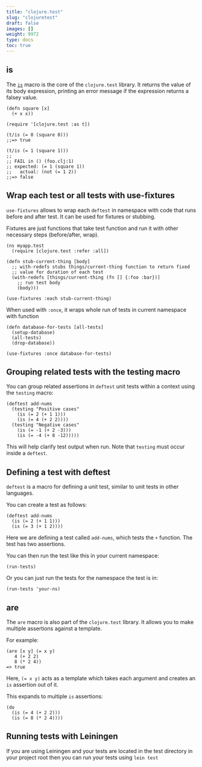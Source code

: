 ```yaml
---
title: "clojure.test"
slug: "clojuretest"
draft: false
images: []
weight: 9972
type: docs
toc: true
---
```


## is
The [`is`][is] macro is the core of the `clojure.test` library. It returns the value of its body expression, printing an error message if the expression returns a falsey value.

    (defn square [x]
      (+ x x))

    (require '[clojure.test :as t])

    (t/is (= 0 (square 0)))
    ;;=> true

    (t/is (= 1 (square 1)))
    ;;
    ;; FAIL in () (foo.clj:1)
    ;; expected: (= 1 (square 1))
    ;;   actual: (not (= 1 2))
    ;;=> false

[is]: https://clojuredocs.org/clojure.test/is

## Wrap each test or all tests with use-fixtures
`use-fixtures` allows to wrap each `deftest` in namespace with code that runs before and after test. It can be used for fixtures or stubbing.

Fixtures are just functions that take test function and run it with other necessary steps (before/after, wrap).

    (ns myapp.test
      (require [clojure.test :refer :all])

    (defn stub-current-thing [body]
      ;; with-redefs stubs things/current-thing function to return fixed
      ;; value for duration of each test
      (with-redefs [things/current-thing (fn [] {:foo :bar})]
        ;; run test body
        (body)))

    (use-fixtures :each stub-current-thing)

When used with `:once`, it wraps whole run of tests in current namespace with function

    (defn database-for-tests [all-tests]
      (setup-database)
      (all-tests)
      (drop-database))

    (use-fixtures :once database-for-tests)

## Grouping related tests with the testing macro
You can group related assertions in `deftest` unit tests within a context using the `testing` macro:

    (deftest add-nums 
      (testing "Positive cases"
        (is (= 2 (+ 1 1)))
        (is (= 4 (+ 2 2))))
      (testing "Negative cases"
        (is (= -1 (+ 2 -3)))
        (is (= -4 (+ 8 -12)))))

This will help clarify test output when run. Note that `testing` must occur inside a `deftest`.

## Defining a test with deftest
`deftest` is a macro for defining a unit test, similar to unit tests in other languages.

You can create a test as follows:

    (deftest add-nums
      (is (= 2 (+ 1 1)))
      (is (= 3 (+ 1 2))))

Here we are defining a test called `add-nums`, which tests the `+` function. The test has two assertions.

You can then run the test like this in your current namespace:

    (run-tests)

Or you can just run the tests for the namespace the test is in:

    (run-tests 'your-ns)

## are
The `are` macro is also part of the `clojure.test` library. It allows you to make multiple assertions against a template.

For example:

    (are [x y] (= x y)  
       4 (+ 2 2)
       8 (* 2 4))
    => true


Here, `(= x y)` acts as a template which takes each argument and creates an `is` assertion out of it.

This expands to multiple `is` assertions:

    (do 
      (is (= 4 (+ 2 2)))
      (is (= 8 (* 2 4))))

## Running tests with Leiningen
If you are using Leiningen and your tests are located in the test directory in your project root then you can run your tests using `lein test`

